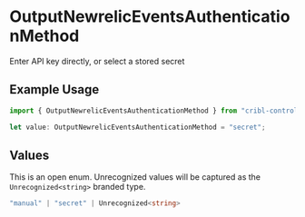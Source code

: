 # OutputNewrelicEventsAuthenticationMethod

Enter API key directly, or select a stored secret

## Example Usage

```typescript
import { OutputNewrelicEventsAuthenticationMethod } from "cribl-control-plane/models/operations";

let value: OutputNewrelicEventsAuthenticationMethod = "secret";
```

## Values

This is an open enum. Unrecognized values will be captured as the `Unrecognized<string>` branded type.

```typescript
"manual" | "secret" | Unrecognized<string>
```